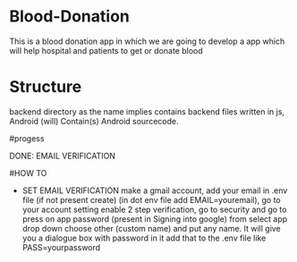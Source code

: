 # Blood-Donation

This is a blood donation app in which we are going to develop a app which will help hospital and patients to get or donate blood

# Structure

backend directory as the name implies contains backend files written in js, Android (will) Contain(s) Android sourcecode.

#progess

DONE:
EMAIL VERIFICATION

#HOW TO

- SET EMAIL VERIFICATION
  make a gmail account, add your email in .env file (if not present create) (in dot env file add EMAIL=youremail), go to your account setting enable 2 step verification, go to security and go to press on app password (present in Signing into google) from select app drop down choose other (custom name) and put any name. It will give you a dialogue box with password in it add that to the .env file like PASS=yourpassword
